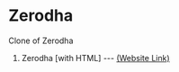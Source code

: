 # Zerodha
Clone of Zerodha

1. Zerodha [with HTML] --- [(Website Link)](https://maharun0.github.io/Zerodha/Zerodha%20[with%20HTML]/)

